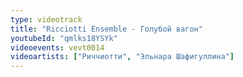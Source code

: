 ```yaml
---
type: videotrack
title: "Ricciotti Ensemble - Голубой вагон"
youtubeId: "qmlks18YSYk"
videoevents: vevt0014
videoartists: ["Риччиотти", "Эльнара Шафигуллина"]
---
```

